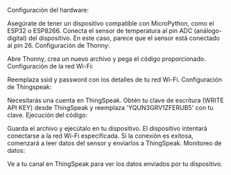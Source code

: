 Configuración del hardware:

Asegúrate de tener un dispositivo compatible con MicroPython, como el ESP32 o ESP8266.
Conecta el sensor de temperatura al pin ADC (análogo-digital) del dispositivo. En este caso, parece que el sensor está conectado al pin 26.
Configuración de Thonny:

Abre Thonny, crea un nuevo archivo y pega el código proporcionado.
Configuración de la red Wi-Fi:

Reemplaza ssid y password con los detalles de tu red Wi-Fi.
Configuración de Thingspeak:

Necesitarás una cuenta en ThingSpeak.
Obtén tu clave de escritura (WRITE API KEY) desde ThingSpeak y reemplaza 'YQUN3GRV1ZFERUB5' con tu clave.
Ejecución del código:

Guarda el archivo y ejecútalo en tu dispositivo.
El dispositivo intentará conectarse a la red Wi-Fi especificada. Si la conexión es exitosa, comenzará a leer datos del sensor y enviarlos a ThingSpeak.
Monitoreo de datos:

Ve a tu canal en ThingSpeak para ver los datos enviados por tu dispositivo.
